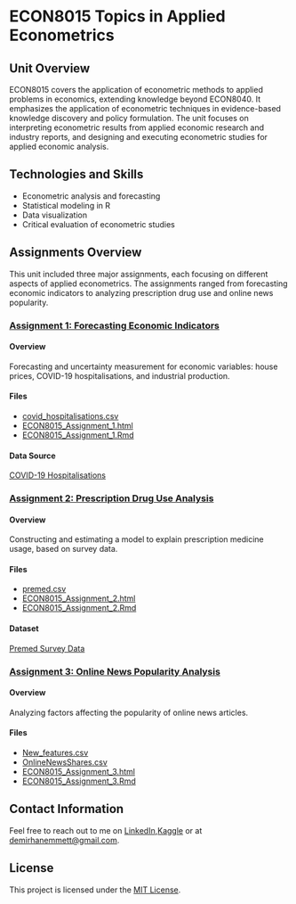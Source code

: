 # ECON8015 Topics in Applied Econometrics

## Unit Overview
ECON8015 covers the application of econometric methods to applied problems in economics, extending knowledge beyond ECON8040. It emphasizes the application of econometric techniques in evidence-based knowledge discovery and policy formulation. The unit focuses on interpreting econometric results from applied economic research and industry reports, and designing and executing econometric studies for applied economic analysis.

## Technologies and Skills
- Econometric analysis and forecasting
- Statistical modeling in R
- Data visualization
- Critical evaluation of econometric studies

## Assignments Overview
This unit included three major assignments, each focusing on different aspects of applied econometrics. The assignments ranged from forecasting economic indicators to analyzing prescription drug use and online news popularity.

### [Assignment 1: Forecasting Economic Indicators](./Assignment_1)
#### Overview
Forecasting and uncertainty measurement for economic variables: house prices, COVID-19 hospitalisations, and industrial production.
#### Files
- [covid_hospitalisations.csv](./Assignment_1/covid_hospitalisations.csv)
- [ECON8015_Assignment_1.html](./Assignment_1/ECON8015_Assignment_1.html)
- [ECON8015_Assignment_1.Rmd](./Assignment_1/ECON8015_Assignment_1.Rmd)
#### Data Source
[COVID-19 Hospitalisations](https://www.econ2041.duckdns.org/ECON8015/covid_hospitalisations.csv)

### [Assignment 2: Prescription Drug Use Analysis](./Assignment_2)
#### Overview
Constructing and estimating a model to explain prescription medicine usage, based on survey data.
#### Files
- [premed.csv](./Assignment_2/premed.csv)
- [ECON8015_Assignment_2.html](./Assignment_2/ECON8015_Assignment_2.html)
- [ECON8015_Assignment_2.Rmd](./Assignment_2/ECON8015_Assignment_2.Rmd)
#### Dataset
[Premed Survey Data](https://www.econ2041.duckdns.org/ECON8015/premed.csv)

### [Assignment 3: Online News Popularity Analysis](./Assignment_3)
#### Overview
Analyzing factors affecting the popularity of online news articles.
#### Files
- [New_features.csv](./Assignment_3/New_features.csv)
- [OnlineNewsShares.csv](./Assignment_3/OnlineNewsShares.csv)
- [ECON8015_Assignment_3.html](./Assignment_3/ECON8015_Assignment_3.html)
- [ECON8015_Assignment_3.Rmd](./Assignment_3/ECON8015_Assignment_3.Rmd)

## Contact Information
Feel free to reach out to me on [LinkedIn](https://www.linkedin.com/in/demirhanemmett/),[Kaggle](https://www.kaggle.com/emmettdemirhan/) or at [demirhanemmett@gmail.com](mailto:demirhanemmett@gmail.com).

## License
This project is licensed under the [MIT License](./LICENSE).
